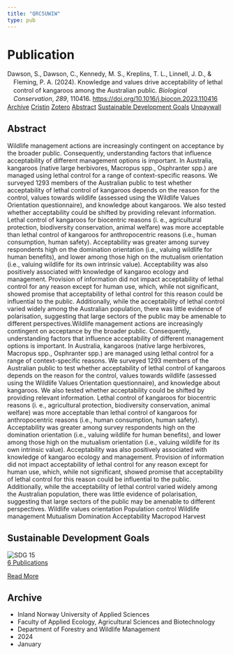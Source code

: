 ```yaml
---
title: "QRC5UWIW"
type: pub
---
```

<h1>Publication</h1>
<article id="csl-bib-container-QRC5UWIW" class="csl-bib-container">
  <div class="csl-bib-body" style="line-height: 1.35; padding-left: 1em; text-indent:-1em;">
  <div class="csl-entry">Dawson, S., Dawson, C., Kennedy, M. S., Kreplins, T. L., Linnell, J. D., &amp; Fleming, P. A. (2024). Knowledge and values drive acceptability of lethal control of kangaroos among the Australian public. <i>Biological Conservation</i>, <i>289</i>, 110416. <a href="https://doi.org/10.1016/j.biocon.2023.110416">https://doi.org/10.1016/j.biocon.2023.110416</a></div>
</div>
  <div class="csl-bib-buttons">
    <a href="#taxonomy-article-QRC5UWIW" class="csl-bib-button">Archive</a>
    <a href="https://app.cristin.no/results/show.jsf?id=2220125" alt="Cristin URL" class="csl-bib-button">Cristin</a>
    <a href="http://zotero.org/groups/5402882/items/QRC5UWIW" alt="Zotero URL" class="csl-bib-button">Zotero</a>
    <a href="#abstract-article-QRC5UWIW" class="csl-bib-button">Abstract</a>
    <a href="#sdg-article-QRC5UWIW" class="csl-bib-button">Sustainable Development Goals</a>
    <a href="https://doi.org/10.1016/j.biocon.2023.110416" class="csl-bib-button">Unpaywall</a>
  </div>
  <div id="csl-bib-meta-container-QRC5UWIW"></div>
</article>
<div id="csl-bib-meta-QRC5UWIW" class="csl-bib-meta">
  <article id="abstract-article-QRC5UWIW" class="abstract-article">
    <h1>Abstract</h1>
    Wildlife management actions are increasingly contingent on acceptance by the broader public. Consequently, understanding factors that influence acceptability of different management options is important. In Australia, kangaroos (native large herbivores, Macropus spp., Osphranter spp.) are managed using lethal control for a range of context-specific reasons. We surveyed 1293 members of the Australian public to test whether acceptability of lethal control of kangaroos depends on the reason for the control, values towards wildlife (assessed using the Wildlife Values Orientation questionnaire), and knowledge about kangaroos. We also tested whether acceptability could be shifted by providing relevant information. Lethal control of kangaroos for biocentric reasons (i. e., agricultural protection, biodiversity conservation, animal welfare) was more acceptable than lethal control of kangaroos for anthropocentric reasons (i.e., human consumption, human safety). Acceptability was greater among survey respondents high on the domination orientation (i.e., valuing wildlife for human benefits), and lower among those high on the mutualism orientation (i.e., valuing wildlife for its own intrinsic value). Acceptability was also positively associated with knowledge of kangaroo ecology and management. Provision of information did not impact acceptability of lethal control for any reason except for human use, which, while not significant, showed promise that acceptability of lethal control for this reason could be influential to the public. Additionally, while the acceptability of lethal control varied widely among the Australian population, there was little evidence of polarisation, suggesting that large sectors of the public may be amenable to different perspectives.Wildlife management actions are increasingly contingent on acceptance by the broader public. Consequently, understanding factors that influence acceptability of different management options is important. In Australia, kangaroos (native large herbivores, Macropus spp., Osphranter spp.) are managed using lethal control for a range of context-specific reasons. We surveyed 1293 members of the Australian public to test whether acceptability of lethal control of kangaroos depends on the reason for the control, values towards wildlife (assessed using the Wildlife Values Orientation questionnaire), and knowledge about kangaroos. We also tested whether acceptability could be shifted by providing relevant information. Lethal control of kangaroos for biocentric reasons (i. e., agricultural protection, biodiversity conservation, animal welfare) was more acceptable than lethal control of kangaroos for anthropocentric reasons (i.e., human consumption, human safety). Acceptability was greater among survey respondents high on the domination orientation (i.e., valuing wildlife for human benefits), and lower among those high on the mutualism orientation (i.e., valuing wildlife for its own intrinsic value). Acceptability was also positively associated with knowledge of kangaroo ecology and management. Provision of information did not impact acceptability of lethal control for any reason except for human use, which, while not significant, showed promise that acceptability of lethal control for this reason could be influential to the public. Additionally, while the acceptability of lethal control varied widely among the Australian population, there was little evidence of polarisation, suggesting that large sectors of the public may be amenable to different perspectives. Wildlife values orientation Population control Wildlife management Mutualism Domination Acceptability Macropod Harvest
  </article>
  <article id="sdg-article-QRC5UWIW" class="sdg-article">
    <h1>Sustainable Development Goals</h1>
    <div class="sdg-container"><div id="sdg15" class="sdg"> <img src="{{< params subfolder >}}images/sdg/sdg15_en.png" class="image" alt="SDG 15"> <div class="sdg-overlay"> <a href="{{< params subfolder >}}en/archive/?sdg=15#archive" class="sdg-publication-count"><span>6</span> Publications</a> <p><a href="https://sdgs.un.org/goals/goal15" class="sdg-read-more">Read More</a></p> </div> </div></div>
  </article>
  <article id="taxonomy-article-QRC5UWIW" class="taxonomy-article">
    <h1>Archive</h1>
    <ul>
      <li>Inland Norway University of Applied Sciences</li>
      <li>Faculty of Applied Ecology, Agricultural Sciences and Biotechnology</li>
      <li>Department of Forestry and Wildlife Management</li>
      <li>2024</li>
      <li>January</li>
    </ul>
  </article>
</div>
